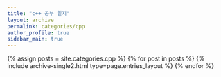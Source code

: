 ```yaml
---
title: "c++ 공부 일지"
layout: archive
permalink: categories/cpp
author_profile: true
sidebar_main: true
---
```


{% assign posts = site.categories.cpp %}
{% for post in posts %} {% include archive-single2.html type=page.entries_layout %} {% endfor %}